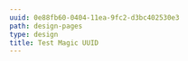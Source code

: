 ```yaml
---
uuid: 0e88fb60-0404-11ea-9fc2-d3bc402530e3
path: design-pages
type: design
title: Test Magic UUID
---
```


